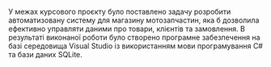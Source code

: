 У межах курсового проєкту було поставлено задачу розробити автоматизовану систему для магазину мотозапчастин, яка б дозволила ефективно управляти даними про товари, клієнтів та замовлення. В результаті виконаної роботи було створено програмне забезпечення на базі середовища Visual Studio із використанням мови програмування C# та бази даних SQLite. 
